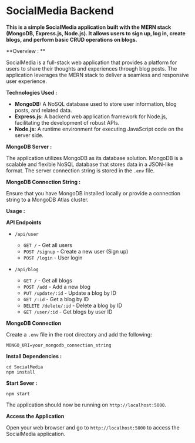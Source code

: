 # SocialMedia Backend

**This is a simple SocialMedia application built with the MERN stack (MongoDB, Express.js, Node.js). It allows users to sign up, log in, create blogs, and perform basic CRUD operations on blogs.**

**Overview : **

SocialMedia is a full-stack web application that provides a platform for users to share their thoughts and experiences through blog posts. The application leverages the MERN stack to deliver a seamless and responsive user experience.

**Technologies Used :**

- **MongoDB:** A NoSQL database used to store user information, blog posts, and related data.
- **Express.js:** A backend web application framework for Node.js, facilitating the development of robust APIs.
- **Node.js:** A runtime environment for executing JavaScript code on the server side.

**MongoDB Server :**

The application utilizes MongoDB as its database solution. MongoDB is a scalable and flexible NoSQL database that stores data in a JSON-like format. The server connection string is stored in the `.env` file.

**MongoDB Connection String :**

Ensure that you have MongoDB installed locally or provide a connection string to a MongoDB Atlas cluster.

**Usage :**

**API Endpoints**

- `/api/user`
  - `GET /` - Get all users
  - `POST /signup` - Create a new user (Sign up)
  - `POST /login` - User login

- `/api/blog`
  - `GET /` - Get all blogs
  - `POST /add` - Add a new blog
  - `PUT /update/:id` - Update a blog by ID
  - `GET /:id` - Get a blog by ID
  - `DELETE /delete/:id` - Delete a blog by ID
  - `GET /user/:id` - Get blogs by user ID

**MongoDB Connection**

Create a `.env` file in the root directory and add the following:

```env
MONGO_URI=your_mongodb_connection_string
```
**Install Dependencies :**
```env
cd SocialMedia
npm install
```

**Start Sever :**
```env
npm start
```
The application should now be running on ```http://localhost:5000```.

**Access the Application**

Open your web browser and go to ```http://localhost:5000``` to access the SocialMedia application.

